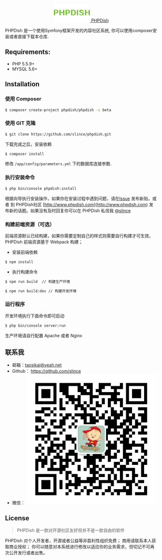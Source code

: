 <p align="center">
  <a href="http://www.phpdish.com/" target="_blank" >
    <img alt="PHPDish" src="./web/img/5.png"/> <span>PHPDish</span>
  </a>
</p>

PHPDish 是一个使用Symfony框架开发的内容社区系统, 你可以使用composer安装或者直接下载本仓库.

## Requirements:

- PHP 5.5.9+
- MYSQL 5.6+

## Installation

### 使用 Composer

```bash
$ composer create-project phpdish/phpdish -s beta
```

### 使用 GIT 克隆

```bash
$ git clone https://github.com/slince/phpdish.git
```

下载完成之后，安装依赖

```bash
$ composer install
```

修改 `/app/config/parameters.yml` 下的数据库连接参数.

### 执行安装命令

```bash
$ php bin/console phpdish:install
```

根据向导执行安装操作，如果你在安装过程中遇到问题，请在[Issue](https://github.com/slince/phpdish/issues) 发布新贴，或者
到 PHPDish社区 [http://www.phpdish.com](http://www.phpdish.com) 发布新的话题。如果没有及时回复你可以在 PHPDish 私信我 
[@slince](http://www.phpdish.com/users/slince)

### 构建前端资源（可选）

前端资源默认已经构建，如果你需要定制自己的样式则需要自行构建才可生效，PHPDish 前端资源基于 Webpack 构建；
 
 - 安装前端依赖
 
```bash
$ npm install
```

 - 执行构建命令
    
```bash
$ npm run build  // 构建生产环境
```
  
```bash
$ npm run build:dev // 构建开发环境
```

### 运行程序

开发环境执行下面命令即可启动

```bash
$ php bin/console server:run
```

生产环境请自行配置 Apache 或者 Nginx

## 联系我

- 邮箱：taosikai@yeah.net
- Github： https://github.com/slince
- 微信：
![微信](./app/Resources/assets/wechat.jpg)


## License

> PHPDish 是一款对开源社区友好但并不是一款自由的软件

PHPDish 对个人开发者，开源或者公益等非盈利性组织免费；
商用请联系本人获取商业授权；
你可以随意对本系统进行修改以适应你的业务需求，但切记不可再次公开发行或者出售。